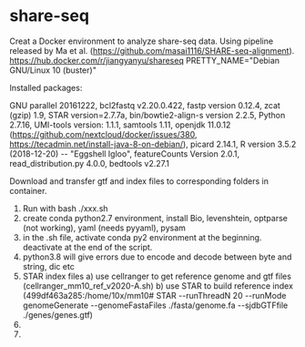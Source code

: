 # share-seq
Creat a Docker environment to analyze share-seq data. Using pipeline released by Ma et al. (https://github.com/masai1116/SHARE-seq-alignment).\
https://hub.docker.com/r/jiangyanyu/shareseq
PRETTY_NAME="Debian GNU/Linux 10 (buster)"


Installed packages:

GNU parallel 20161222, bcl2fastq v2.20.0.422, fastp version 0.12.4, zcat (gzip) 1.9, STAR version=2.7.7a, bin/bowtie2-align-s version 2.2.5, Python 2.7.16, UMI-tools version: 1.1.1, samtools 1.11, openjdk 11.0.12 (https://github.com/nextcloud/docker/issues/380, https://tecadmin.net/install-java-8-on-debian/), picard 2.14.1, R version 3.5.2 (2018-12-20) -- "Eggshell Igloo", featureCounts Version 2.0.1, read_distribution.py 4.0.0, bedtools v2.27.1

Download and transfer gtf and index files to corresponding folders in container.

1) Run with bash ./xxx.sh
2) create conda python2.7 environment, install Bio, levenshtein, optparse (not working), yaml (needs pyyaml), pysam
3) in the .sh file, activate conda py2 environment at the beginning. deactivate at the end of the script.
4) python3.8 will give errors due to encode and decode between byte and string, dic etc
5) STAR index files
  a) use cellranger to get reference genome and gtf files (cellranger_mm10_ref_v2020-A.sh)
  b) use STAR to build reference index (499df463a285:/home/10x/mm10# STAR --runThreadN 20 --runMode genomeGenerate  --genomeFastaFiles ./fasta/genome.fa --sjdbGTFfile ./genes/genes.gtf)
6) 
7) 
  


